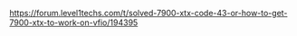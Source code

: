 https://forum.level1techs.com/t/solved-7900-xtx-code-43-or-how-to-get-7900-xtx-to-work-on-vfio/194395
